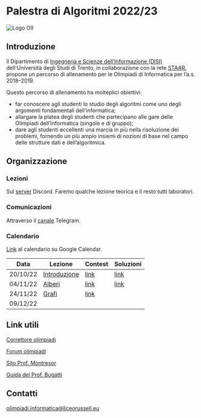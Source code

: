 # Palestra di Algoritmi 2022/23

![Logo OII](https://training.olinfo.it/custom_images/logo.png)


## Introduzione

Il Dipartimento di [Ingegneria e Scienze dell’Informazione (DISI)](https://www.disi.unitn.it/ "DISI") dell'Università degli Studi di Trento, in collaborazione con la rete [STAAR](http://www.staarr.it/ "STAAR"), propone un percorso di allenamento per le Olimpiadi di Informatica per l’a.s. 2018–2019.

Questo percorso di allenamento ha molteplici obiettivi:
* far conoscere agli studenti lo studio degli algoritmi come uno degli argomenti fondamentali dell’informatica;
* allargare la platea degli studenti che partecipano alle gare delle Olimpiadi dell’Informatica (singole e di gruppo);
* dare agli studenti eccellenti una marcia in più nella risoluzione dei problemi, fornendo un più ampio insiemi di nozioni di base nel campo delle strutture dati e dell’algoritmica.

## Organizzazione

### Lezioni

Sul [server](https://discord.gg/eQCc9UasVc) Discord. Faremo qualche lezione teorica e il resto tutti laboratori.

### Comunicazioni

Attraverso il [canale](https://t.me/pdaRussel22) Telegram.

### Calendario

[Link](https://calendar.google.com/calendar/u/0?cid=OGZlMjJhZjcxOWMyMzg0YzM4YzUwNGVkZjNjM2ZhMmMyZDk5YmRmNzA4MjhkMjQwNzY1OGY0MTAxN2FhYWZjOEBncm91cC5jYWxlbmRhci5nb29nbGUuY29t) al calendario su Google Calendar.

| Data | Lezione | Contest | Soluzioni |
|------|---------|---------|-----------|
| 20/10/22 | [Introduzione](https://github.com/paradopax/palestradialgoritmi/blob/main/lezioni/0_intro.md) | [link](https://www.palestradialgoritmi.fun/school/russel#/contest/intro) | [link](https://github.com/paradopax/palestradialgoritmi/blob/main/soluzioni/0.Riscaldamento) |
| 04/11/22 | [Alberi](https://github.com/paradopax/palestradialgoritmi/blob/main/lezioni/1_tree.md) | [link](https://www.palestradialgoritmi.fun/school/russel#/contest/tree) | [link](https://github.com/paradopax/palestradialgoritmi/blob/main/soluzioni/1.Alberi) |
| 24/11/22 | [Grafi](https://github.com/paradopax/palestradialgoritmi/blob/main/lezioni/2_graph.md) | [link](https://www.palestradialgoritmi.fun/school/russel#/contest/graph) | |
| 09/12/22 | | | |

## Link utili

[Correttore olimpiadi](https://training.olinfo.it/)

[Forum olimpiadi](https://forum.olinfo.it/)

[Sito Prof. Montresor](https://cricca.disi.unitn.it/montresor/)

[Guida del Prof. Bugatti](http://www.imparando.net/sito/olimpiadi_di_informatica/guida_sesta_edizione.pdf)

## Contatti

olimpiadi.informatica@liceorussell.eu